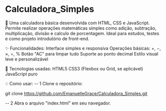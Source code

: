 # Calculadora_Simples


🧮 Uma calculadora básica desenvolvida com HTML, CSS e JavaScript. Permite realizar operações matemáticas simples como adição, subtração, multiplicação, divisão e calculo de porcentagem. Ideal para estudos, testes e como projeto introdutório de front-end.  


✨ Funcionalidades: Interface simples e responsiva  Operações básicas: +, −, ×, ÷, %  Botão "AC" para limpar tudo  Suporte ao ponto decimal  Estilo visual leve e personalizável  


🚀 Tecnologias usadas: HTML5  CSS3 (Flexbox ou Grid, se aplicável)  JavaScript puro


💡 Como usar:
-- 1 Clone o repositório:

git clone https://github.com/EmanuelleGrace/Calculadora_Simples.git

-- 2 Abra o arquivo "index.html" em seu navegador.
